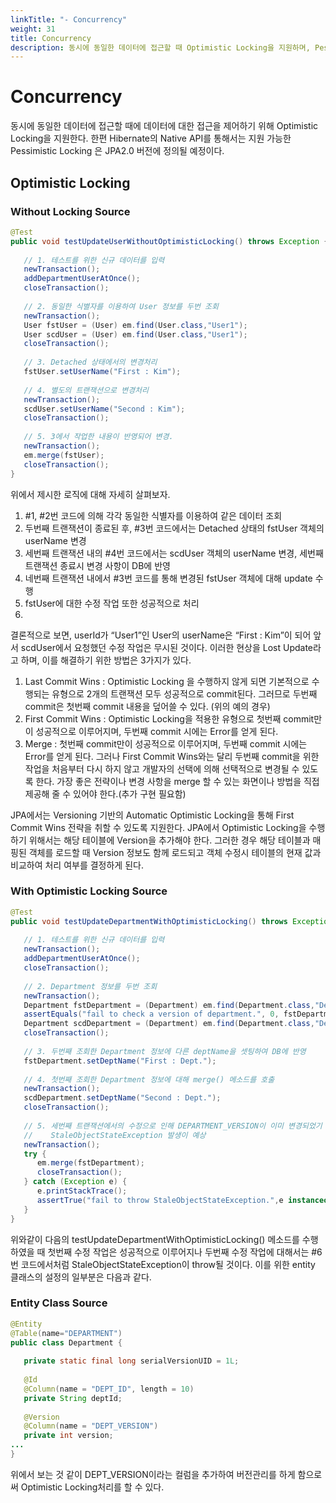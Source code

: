 ```yaml
---
linkTitle: "- Concurrency"
weight: 31
title: Concurrency
description: 동시에 동일한 데이터에 접근할 때 Optimistic Locking을 지원하며, Pessimistic Locking은 JPA 2.0부터 Hibernate의 Native API를 통해 지원된다.
---
```

# Concurrency
동시에 동일한 데이터에 접근할 때에 데이터에 대한 접근을 제어하기 위해 Optimistic Locking을 지원한다. 한편 Hibernate의 Native API를 통해서는 지원 가능한 Pessimistic Locking 은 JPA2.0 버전에 정의될 예정이다.

## Optimistic Locking
### Without Locking Source
```java
@Test
public void testUpdateUserWithoutOptimisticLocking() throws Exception {
 
   // 1. 테스트를 위한 신규 데이터를 입력
   newTransaction();
   addDepartmentUserAtOnce();
   closeTransaction();
 
   // 2. 동일한 식별자를 이용하여 User 정보를 두번 조회
   newTransaction();
   User fstUser = (User) em.find(User.class,"User1");
   User scdUser = (User) em.find(User.class,"User1");
   closeTransaction();
 
   // 3. Detached 상태에서의 변경처리
   fstUser.setUserName("First : Kim");
 
   // 4. 별도의 트랜잭션으로 변경처리
   newTransaction();
   scdUser.setUserName("Second : Kim");
   closeTransaction();
 
   // 5. 3에서 작업한 내용이 반영되어 변경.
   newTransaction();
   em.merge(fstUser);
   closeTransaction();
}
```
위에서 제시한 로직에 대해 자세히 살펴보자.

1. #1, #2번 코드에 의해 각각 동일한 식별자를 이용하여 같은 데이터 조회
1. 두번째 트랜잭션이 종료된 후, #3번 코드에서는 Detached 상태의 fstUser 객체의 userName 변경
1. 세번째 트랜잭션 내의 #4번 코드에서는 scdUser 객체의 userName 변경, 세번째 트랜잭션 종료시 변경 사항이 DB에 반영
1. 네번째 트랜잭션 내에서 #3번 코드를 통해 변경된 fstUser 객체에 대해 update 수행
1. fstUser에 대한 수정 작업 또한 성공적으로 처리
2. 
결론적으로 보면, userId가 “User1”인 User의 userName은 “First : Kim”이 되어 앞서 scdUser에서 요청했던 수정 작업은 무시된 것이다. 이러한 현상을 Lost Update라고 하며, 이를 해결하기 위한 방법은 3가지가 있다.

1. Last Commit Wins : Optimistic Locking 을 수행하지 않게 되면 기본적으로 수행되는 유형으로 2개의 트랜잭션 모두 성공적으로 commit된다. 그러므로 두번째 commit은 첫번째 commit 내용을 덮어쓸 수 있다. (위의 예의 경우)
1. First Commit Wins : Optimistic Locking을 적용한 유형으로 첫번째 commit만이 성공적으로 이루어지며, 두번째 commit 시에는 Error를 얻게 된다.
1. Merge : 첫번째 commit만이 성공적으로 이루어지며, 두번째 commit 시에는 Error를 얻게 된다. 그러나 First Commit Wins와는 달리 두번째 commit을 위한 작업을 처음부터 다시 하지 않고 개발자의 선택에 의해 선택적으로 변경될 수 있도록 한다. 가장 좋은 전략이나 변경 사항을 merge 할 수 있는 화면이나 방법을 직접 제공해 줄 수 있어야 한다.(추가 구현 필요함)

JPA에서는 Versioning 기반의 Automatic Optimistic Locking을 통해 First Commit Wins 전략을 취할 수 있도록 지원한다. JPA에서 Optimistic Locking을 수행하기 위해서는 해당 테이블에 Version을 추가해야 한다. 그러한 경우 해당 테이블과 매핑된 객체를 로드할 때 Version 정보도 함께 로드되고 객체 수정시 테이블의 현재 값과 비교하여 처리 여부를 결정하게 된다.

### With Optimistic Locking Source
```java
@Test
public void testUpdateDepartmentWithOptimisticLocking() throws Exception {
 
   // 1. 테스트를 위한 신규 데이터를 입력
   newTransaction();
   addDepartmentUserAtOnce();
   closeTransaction();
 
   // 2. Department 정보를 두번 조회
   newTransaction();
   Department fstDepartment = (Department) em.find(Department.class,"Dept1");
   assertEquals("fail to check a version of department.", 0, fstDepartment.getVersion());
   Department scdDepartment = (Department) em.find(Department.class,"Dept1");
   closeTransaction();
 
   // 3. 두번째 조회한 Department 정보에 다른 deptName을 셋팅하여 DB에 반영
   fstDepartment.setDeptName("First : Dept.");
 
   // 4. 첫번째 조회한 Department 정보에 대해 merge() 메소드를 호출
   newTransaction();
   scdDepartment.setDeptName("Second : Dept.");
   closeTransaction();
 
   // 5. 세번째 트랜잭션에서의 수정으로 인해 DEPARTMENT_VERSION이 이미 변경되었기 때문에
   //    StaleObjectStateException 발생이 예상
   newTransaction();
   try {
      em.merge(fstDepartment);
      closeTransaction();
   } catch (Exception e) {
      e.printStackTrace();
      assertTrue("fail to throw StaleObjectStateException.",e instanceof StaleObjectStateException);
   }
}
```
위와같이 다음의 testUpdateDepartmentWithOptimisticLocking() 메소드를 수행하였을 때 첫번째 수정 작업은 성공적으로 이루어지나 두번째 수정 작업에 대해서는 #6번 코드에서처럼 StaleObjectStateException이 throw될 것이다. 이를 위한 entity 클래스의 설정의 일부분은 다음과 같다.

### Entity Class Source
```java
@Entity
@Table(name="DEPARTMENT")
public class Department {
 
   private static final long serialVersionUID = 1L;
 
   @Id
   @Column(name = "DEPT_ID", length = 10)
   private String deptId;
 
   @Version
   @Column(name = "DEPT_VERSION")
   private int version;
...
}
```
위에서 보는 것 같이 DEPT_VERSION이라는 컬럼을 추가하여 버전관리를 하게 함으로써 Optimistic Locking처리를 할 수 있다.

